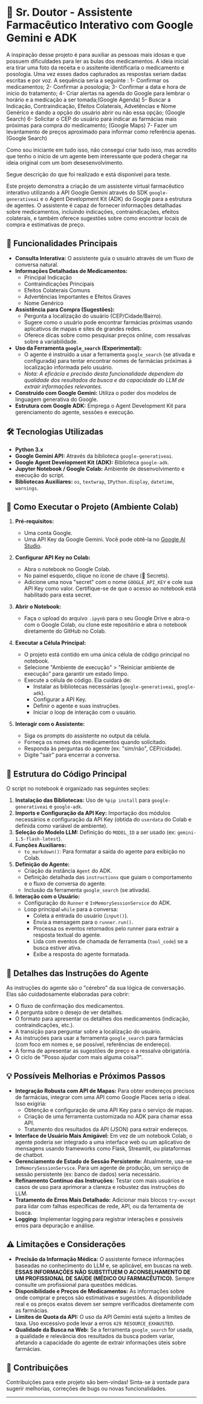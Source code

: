 # 🤖 Sr. Doutor - Assistente Farmacêutico Interativo com Google Gemini e ADK

A inspiração desse projeto é para auxiliar as pessoas mais idosas e que possuem dificuldades para ler as bulas dos medicamentos.
A ideia inicial era tirar uma foto da receita e o assitente identificaria o medicamento e posologia. Uma vez esses dados capturados as respostas seriam dadas escritas e por voz. A sequência seria a seguinte :
  1- Confirmar os medicamentos;
  2- Confirmar a posologia;
  3- Confirmar a data e hora de início do tratamento;
  4- Criar alertas na agenda do Google para lembrar o horário e a medicação a ser tomada;(Google Agenda)
  5- Buscar a Indicação, Contraindicação, Efeitos Colaterais, Advetências e Nome Genérico e dando a opção do usuário abrir ou não essa opção; (Google Search)
  6- Solicitar o CEP do usuário para indicar as farmácias mais próximas para compra do medicamento; (Google Maps)
  7- Fazer um levantamento de preços aproximado para informar como referência apenas. (Google Search)

  Como sou iniciante em tudo isso, não consegui criar tudo isso, mas acredito que tenho o início de um agente bem interessante que poderá chegar na ideia original com um bom desesenvolvimento.

Segue descrição do que foi realizado e está disponível para teste.
  
Este projeto demonstra a criação de um assistente virtual farmacêutico interativo utilizando a API Google Gemini através do SDK `google-generativeai` e o Agent Development Kit (ADK) do Google para a estrutura de agentes. O assistente é capaz de fornecer informações detalhadas sobre medicamentos, incluindo indicações, contraindicações, efeitos colaterais, e também oferece sugestões sobre como encontrar locais de compra e estimativas de preço.

## 🌟 Funcionalidades Principais

*   **Consulta Interativa:** O assistente guia o usuário através de um fluxo de conversa natural.
*   **Informações Detalhadas de Medicamentos:**
    *   Principal Indicação
    *   Contraindicações Principais
    *   Efeitos Colaterais Comuns
    *   Advertências Importantes e Efeitos Graves
    *   Nome Genérico
*   **Assistência para Compra (Sugestões):**
    *   Pergunta a localização do usuário (CEP/Cidade/Bairro).
    *   Sugere como o usuário pode encontrar farmácias próximas usando aplicativos de mapas e sites de grandes redes.
    *   Oferece dicas sobre como pesquisar preços online, com ressalvas sobre a variabilidade.
*   **Uso da Ferramenta `google_search` (Experimental):**
    *   O agente é instruído a usar a ferramenta `google_search` (se ativada e configurada) para tentar encontrar nomes de farmácias próximas à localização informada pelo usuário.
    *   *Nota: A eficácia e precisão desta funcionalidade dependem da qualidade dos resultados da busca e da capacidade do LLM de extrair informações relevantes.*
*   **Construído com Google Gemini:** Utiliza o poder dos modelos de linguagem generativa do Google.
*   **Estrutura com Google ADK:** Emprega o Agent Development Kit para gerenciamento do agente, sessões e execução.

## 🛠️ Tecnologias Utilizadas

*   **Python 3.x**
*   **Google Gemini API:** Através da biblioteca `google-generativeai`.
*   **Google Agent Development Kit (ADK):** Biblioteca `google-adk`.
*   **Jupyter Notebook / Google Colab:** Ambiente de desenvolvimento e execução do script.
*   **Bibliotecas Auxiliares:** `os`, `textwrap`, `IPython.display`, `datetime`, `warnings`.

## 🚀 Como Executar o Projeto (Ambiente Colab)

1.  **Pré-requisitos:**
    *   Uma conta Google.
    *   Uma API Key da Google Gemini. Você pode obtê-la no [Google AI Studio](https://aistudio.google.com/app/apikey).

2.  **Configurar API Key no Colab:**
    *   Abra o notebook no Google Colab.
    *   No painel esquerdo, clique no ícone de chave (🔑 Secrets).
    *   Adicione uma nova "secret" com o nome `GOOGLE_API_KEY` e cole sua API Key como valor. Certifique-se de que o acesso ao notebook está habilitado para esta secret.

3.  **Abrir o Notebook:**
    *   Faça o upload do arquivo `.ipynb` para o seu Google Drive e abra-o com o Google Colab, ou clone este repositório e abra o notebook diretamente do GitHub no Colab.

4.  **Executar a Célula Principal:**
    *   O projeto está contido em uma única célula de código principal no notebook.
    *   Selecione "Ambiente de execução" > "Reiniciar ambiente de execução" para garantir um estado limpo.
    *   Execute a célula de código. Ela cuidará de:
        *   Instalar as bibliotecas necessárias (`google-generativeai`, `google-adk`).
        *   Configurar a API Key.
        *   Definir o agente e suas instruções.
        *   Iniciar o loop de interação com o usuário.

5.  **Interagir com o Assistente:**
    *   Siga os prompts do assistente no output da célula.
    *   Forneça os nomes dos medicamentos quando solicitado.
    *   Responda às perguntas do agente (ex: "sim/não", CEP/cidade).
    *   Digite "sair" para encerrar a conversa.

## 📝 Estrutura do Código Principal

O script no notebook é organizado nas seguintes seções:

1.  **Instalação das Bibliotecas:** Uso de `%pip install` para `google-generativeai` e `google-adk`.
2.  **Imports e Configuração da API Key:** Importação dos módulos necessários e configuração da API Key (obtida do `userdata` do Colab e definida como variável de ambiente).
3.  **Seleção do Modelo LLM:** Definição do `MODEL_ID` a ser usado (ex: `gemini-1.5-flash-latest`).
4.  **Funções Auxiliares:**
    *   `to_markdown()`: Para formatar a saída do agente para exibição no Colab.
5.  **Definição do Agente:**
    *   Criação da instância `Agent` do ADK.
    *   Definição detalhada das `instructions` que guiam o comportamento e o fluxo de conversa do agente.
    *   Inclusão da ferramenta `google_search` (se ativada).
6.  **Interação com o Usuário:**
    *   Configuração do `Runner` e `InMemorySessionService` do ADK.
    *   Loop principal `while` para a conversa:
        *   Coleta a entrada do usuário (`input()`).
        *   Envia a mensagem para o `runner.run()`.
        *   Processa os eventos retornados pelo runner para extrair a resposta textual do agente.
        *   Lida com eventos de chamada de ferramenta (`tool_code`) se a busca estiver ativa.
        *   Exibe a resposta do agente formatada.

## 🧠 Detalhes das Instruções do Agente

As instruções do agente são o "cérebro" da sua lógica de conversação. Elas são cuidadosamente elaboradas para cobrir:
*   O fluxo de confirmação dos medicamentos.
*   A pergunta sobre o desejo de ver detalhes.
*   O formato para apresentar os detalhes dos medicamentos (indicação, contraindicações, etc.).
*   A transição para perguntar sobre a localização do usuário.
*   As instruções para usar a ferramenta `google_search` para farmácias (com foco em nomes e, se possível, referências de endereço).
*   A forma de apresentar as sugestões de preço e a ressalva obrigatória.
*   O ciclo de "Posso ajudar com mais alguma coisa?".

## 💡 Possíveis Melhorias e Próximos Passos

*   **Integração Robusta com API de Mapas:** Para obter endereços precisos de farmácias, integrar com uma API como Google Places seria o ideal. Isso exigiria:
    *   Obtenção e configuração de uma API Key para o serviço de mapas.
    *   Criação de uma ferramenta customizada no ADK para chamar essa API.
    *   Tratamento dos resultados da API (JSON) para extrair endereços.
*   **Interface de Usuário Mais Amigável:** Em vez de um notebook Colab, o agente poderia ser integrado a uma interface web ou um aplicativo de mensagens usando frameworks como Flask, Streamlit, ou plataformas de chatbot.
*   **Gerenciamento de Estado de Sessão Persistente:** Atualmente, usa-se `InMemorySessionService`. Para um agente de produção, um serviço de sessão persistente (ex: banco de dados) seria necessário.
*   **Refinamento Contínuo das Instruções:** Testar com mais usuários e casos de uso para aprimorar a clareza e robustez das instruções do LLM.
*   **Tratamento de Erros Mais Detalhado:** Adicionar mais blocos `try-except` para lidar com falhas específicas de rede, API, ou da ferramenta de busca.
*   **Logging:** Implementar logging para registrar interações e possíveis erros para depuração e análise.

## ⚠️ Limitações e Considerações

*   **Precisão da Informação Médica:** O assistente fornece informações baseadas no conhecimento do LLM e, se aplicável, em buscas na web. **ESSAS INFORMAÇÕES NÃO SUBSTITUEM O ACONSELHAMENTO DE UM PROFISSIONAL DE SAÚDE (MÉDICO OU FARMACÊUTICO).** Sempre consulte um profissional para questões médicas.
*   **Disponibilidade e Preços de Medicamentos:** As informações sobre onde comprar e preços são estimativas e sugestões. A disponibilidade real e os preços exatos devem ser sempre verificados diretamente com as farmácias.
*   **Limites de Quota da API:** O uso da API Gemini está sujeito a limites de taxa. Uso excessivo pode levar a erros `429 RESOURCE_EXHAUSTED`.
*   **Qualidade da Busca na Web:** Se a ferramenta `google_search` for usada, a qualidade e relevância dos resultados da busca podem variar, afetando a capacidade do agente de extrair informações úteis sobre farmácias.

## 🤝 Contribuições

Contribuições para este projeto são bem-vindas! Sinta-se à vontade para sugerir melhorias, correções de bugs ou novas funcionalidades.

---
